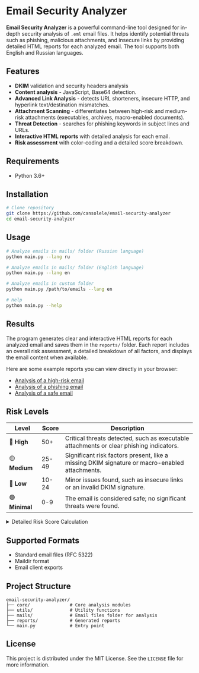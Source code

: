 # Email Security Analyzer

**Email Security Analyzer** is a powerful command-line tool designed for in-depth security analysis of `.eml` email files. It helps identify potential threats such as phishing, malicious attachments, and insecure links by providing detailed HTML reports for each analyzed email. The tool supports both English and Russian languages.

## Features

- **DKIM** validation and security headers analysis
- **Content analysis** - JavaScript, Base64 detection.
- **Advanced Link Analysis** - detects URL shorteners, insecure HTTP, and hyperlink text/destination mismatches.
- **Attachment Scanning** - differentiates between high-risk and medium-risk attachments (executables, archives, macro-enabled documents).
- **Threat Detection** - searches for phishing keywords in subject lines and URLs.
- **Interactive HTML reports** with detailed analysis for each email.
- **Risk assessment** with color-coding and a detailed score breakdown.

## Requirements

- Python 3.6+

## Installation

```bash
# Clone repository
git clone https://github.com/cansolele/email-security-analyzer
cd email-security-analyzer
```

## Usage

```bash
# Analyze emails in mails/ folder (Russian language)
python main.py --lang ru

# Analyze emails in mails/ folder (English language) 
python main.py --lang en

# Analyze emails in custom folder
python main.py /path/to/emails --lang en

# Help
python main.py --help
```

## Results

The program generates clear and interactive HTML reports for each analyzed email and saves them in the `reports/` folder. Each report includes an overall risk assessment, a detailed breakdown of all factors, and displays the email content when available.

Here are some example reports you can view directly in your browser:
- [Analysis of a high-risk email](reports/1_high.html)
- [Analysis of a phishing email](reports/2_high.html)
- [Analysis of a safe email](reports/3_minimal.html)

## Risk Levels

| Level | Score | Description |
|-------|--------|-------------|
| 🔴 **High** | 50+ | Critical threats detected, such as executable attachments or clear phishing indicators. |
| 🟡 **Medium** | 25-49 | Significant risk factors present, like a missing DKIM signature or macro-enabled attachments. |
| 🔵 **Low** | 10-24 | Minor issues found, such as insecure links or an invalid DKIM signature. |
| 🟢 **Minimal** | 0-9 | The email is considered safe; no significant threats were found. |

<details>
<summary>Detailed Risk Score Calculation</summary>

The total risk score is calculated by summing the points for each detected risk factor. The higher the score, the higher the likelihood of a threat.

| Risk Factor | Score | Description |
|---|---|---|
| **Headers** | | |
| Missing DKIM Signature | +20 | The email lacks a digital signature, making it impossible to verify its authenticity. |
| Invalid DKIM Signature | +10 | A signature is present but failed validation. The email may have been altered in transit. |
| **Content** | | |
| JavaScript Detected | +15 | JavaScript can execute malicious actions within a browser. |
| Phishing Keywords in Subject | +5 (per keyword) | Found words commonly used in phishing attacks (e.g., "urgent," "password"). |
| **Attachments** | | |
| High-Risk Attachment | +25 (per attachment) | Executable files or scripts (`.exe`, `.bat`, `.js`) that pose a direct threat. |
| Medium-Risk Attachment | +10 (per attachment) | Archives or macro-enabled documents (`.zip`, `.docm`) that can hide malicious code. |
| **Links (URLs)** | | |
| Hyperlink Mismatch | +15 (per link) | The visible link text (e.g., `google.com`) does not match the actual destination URL, a classic phishing technique. |
| URL Shortener Used | +10 (per link) | The link is hidden behind a shortening service (e.g., `bit.ly`), obscuring the final destination. |
| Insecure Protocol (HTTP) | +5 (per link) | The link uses `http://` instead of `https://`, making data vulnerable to interception. |
| Suspicious Keyword in Link | +5 (per link) | The URL contains a word associated with fraudulent activity (e.g., `login`, `secure`). |

</details>

## Supported Formats

- Standard email files (RFC 5322)
- Maildir format
- Email client exports

## Project Structure

```
email-security-analyzer/
├── core/               # Core analysis modules
├── utils/              # Utility functions
├── mails/              # Email files folder for analysis
├── reports/            # Generated reports
└── main.py             # Entry point
```

## License

This project is distributed under the MIT License. See the `LICENSE` file for more information. 